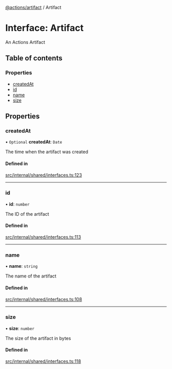 [@actions/artifact](../README.md) / Artifact

# Interface: Artifact

An Actions Artifact

## Table of contents

### Properties

- [createdAt](Artifact.md#createdat)
- [id](Artifact.md#id)
- [name](Artifact.md#name)
- [size](Artifact.md#size)

## Properties

### createdAt

• `Optional` **createdAt**: `Date`

The time when the artifact was created

#### Defined in

[src/internal/shared/interfaces.ts:123](https://github.com/actions/toolkit/blob/e3764a5/packages/artifact/src/internal/shared/interfaces.ts#L123)

___

### id

• **id**: `number`

The ID of the artifact

#### Defined in

[src/internal/shared/interfaces.ts:113](https://github.com/actions/toolkit/blob/e3764a5/packages/artifact/src/internal/shared/interfaces.ts#L113)

___

### name

• **name**: `string`

The name of the artifact

#### Defined in

[src/internal/shared/interfaces.ts:108](https://github.com/actions/toolkit/blob/e3764a5/packages/artifact/src/internal/shared/interfaces.ts#L108)

___

### size

• **size**: `number`

The size of the artifact in bytes

#### Defined in

[src/internal/shared/interfaces.ts:118](https://github.com/actions/toolkit/blob/e3764a5/packages/artifact/src/internal/shared/interfaces.ts#L118)
